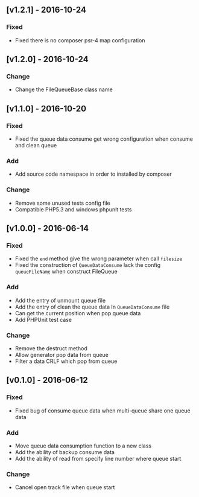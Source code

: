 ## [v1.2.1] - 2016-10-24

### Fixed
* Fixed there is no composer psr-4 map configuration


## [v1.2.0] - 2016-10-24

### Change
* Change the FileQueueBase class name


## [v1.1.0] - 2016-10-20

### Fixed
* Fixed the queue data consume get wrong configuration when consume and clean queue

### Add
* Add source code namespace in order to installed by composer

### Change
* Remove some unused tests config file
* Compatible PHP5.3 and windows phpunit tests


## [v1.0.0] - 2016-06-14

### Fixed
* Fixed the `end` method give the wrong parameter when call `filesize`
* Fixed the construction of `QueueDataConsume` lack the config `queueFileName` when construct FileQueue

### Add
* Add the entry of unmount queue file
* Add the entry of clean the queue data In `QueueDataConsume` file
* Can get the current position when pop queue data
* Add PHPUnit test case

### Change
* Remove the destruct method
* Allow generator pop data from queue
* Filter a data CRLF which pop from queue


## [v0.1.0] - 2016-06-12

### Fixed
* Fixed bug of consume queue data when multi-queue share one queue data

### Add

* Move queue data consumption function to a new class
* Add the ability of backup consume data
* Add the ability of read from specify line number where queue start

### Change
* Cancel open track file when queue start
